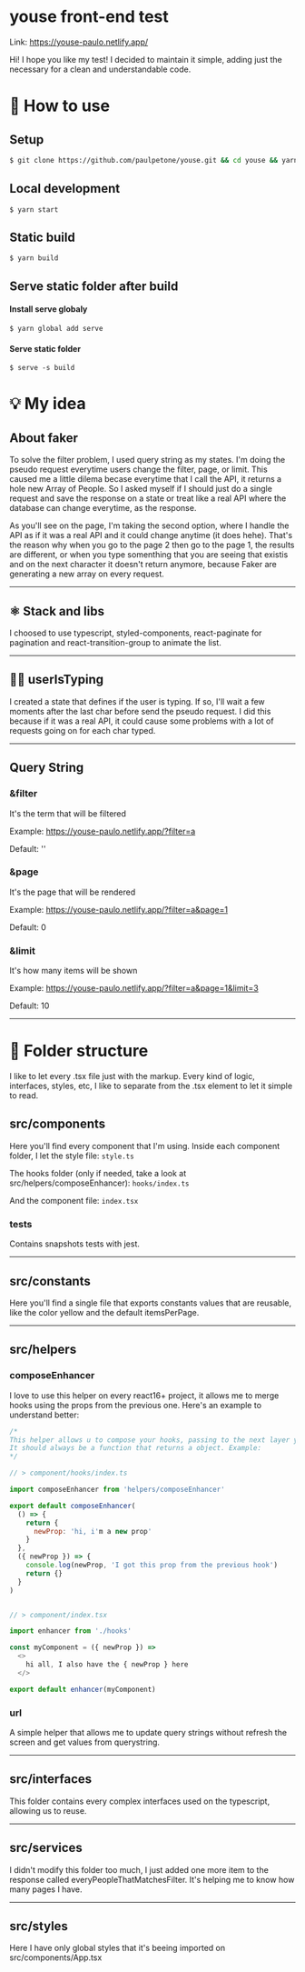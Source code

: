 # youse front-end test

Link: https://youse-paulo.netlify.app/

Hi! I hope you like my test!
I decided to maintain it simple, adding just the necessary for a clean and understandable code.

# 🧶 How to use

## Setup

```sh
$ git clone https://github.com/paulpetone/youse.git && cd youse && yarn
```

## Local development

`$ yarn start`

## Static build

`$ yarn build`

## Serve static folder after build

#### Install serve globaly

`$ yarn global add serve`

#### Serve static folder

`$ serve -s build`

# 💡 My idea

## About faker

To solve the filter problem, I used query string as my states.
I'm doing the pseudo request everytime users change the filter, page, or limit. This caused me a little dilema becase everytime that I call the API, it returns a hole new Array of People. So I asked myself if I should just do a single request and save the response on a state or treat like a real API where the database can change everytime, as the response.

As you'll see on the page, I'm taking the second option, where I handle the API as if it was a real API and it could change anytime (it does hehe). That's the reason why when you go to the page 2 then go to the page 1, the results are different, or when you type somenthing that you are seeing that existis and on the next character it doesn't return anymore, because Faker are generating a new array on every request.

---

## ⚛️ Stack and libs

I choosed to use typescript, styled-components, react-paginate for pagination and react-transition-group to animate the list.

---

## 👨‍💻 userIsTyping

I created a state that defines if the user is typing. If so, I'll wait a few moments after the last char before send the pseudo request. I did this because if it was a real API, it could cause some problems with a lot of requests going on for each char typed.

---

## Query String

### &filter

It's the term that will be filtered

Example: https://youse-paulo.netlify.app/?filter=a

Default: ''

### &page

It's the page that will be rendered

Example: https://youse-paulo.netlify.app/?filter=a&page=1

Default: 0

### &limit

It's how many items will be shown

Example: https://youse-paulo.netlify.app/?filter=a&page=1&limit=3

Default: 10

---

# 📁 Folder structure

I like to let every .tsx file just with the markup. Every kind of logic, interfaces, styles, etc, I like to separate from the .tsx element to let it simple to read.

## src/components

Here you'll find every component that I'm using. Inside each component folder, I let the style file:
`style.ts`

The hooks folder (only if needed, take a look at src/helpers/composeEnhancer):
`hooks/index.ts`

And the component file:
`index.tsx`

### **tests**

Contains snapshots tests with jest.

---

## src/constants

Here you'll find a single file that exports constants values that are reusable, like the color yellow and the default itemsPerPage.

---

## src/helpers

### composeEnhancer

I love to use this helper on every react16+ project, it allows me to merge hooks using the props from the previous one. Here's an example to understand better:

```javascript
/*
This helper allows u to compose your hooks, passing to the next layer your old props and the new ones!
It should always be a function that returns a object. Example:
*/

// > component/hooks/index.ts

import composeEnhancer from 'helpers/composeEnhancer'

export default composeEnhancer(
  () => {
    return {
      newProp: 'hi, i'm a new prop'
    }
  },
  ({ newProp }) => {
    console.log(newProp, 'I got this prop from the previous hook')
    return {}
  }
)


// > component/index.tsx

import enhancer from './hooks'

const myComponent = ({ newProp }) =>
  <>
    hi all, I also have the { newProp } here
  </>

export default enhancer(myComponent)
```

### url

A simple helper that allows me to update query strings without refresh the screen and get values from querystring.

---

## src/interfaces

This folder contains every complex interfaces used on the typescript, allowing us to reuse.

---

## src/services

I didn't modify this folder too much, I just added one more item to the response called everyPeopleThatMatchesFilter. It's helping me to know how many pages I have.

---

## src/styles

Here I have only global styles that it's beeing imported on src/components/App.tsx
